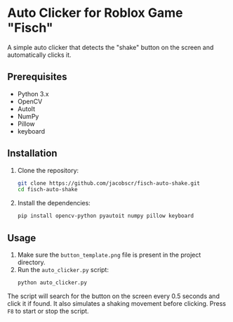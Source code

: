 # Auto Clicker for Roblox Game "Fisch"

A simple auto clicker that detects the "shake" button on the screen and automatically clicks it.

## Prerequisites

- Python 3.x
- OpenCV
- AutoIt
- NumPy
- Pillow
- keyboard

## Installation

1. Clone the repository:
    ```bash
    git clone https://github.com/jacobscr/fisch-auto-shake.git
    cd fisch-auto-shake
    ```

2. Install the dependencies:
    ```bash
    pip install opencv-python pyautoit numpy pillow keyboard
    ```

## Usage

1. Make sure the `button_template.png` file is present in the project directory.
2. Run the `auto_clicker.py` script:
    ```bash
    python auto_clicker.py
    ```

The script will search for the button on the screen every 0.5 seconds and click it if found. It also simulates a shaking movement before clicking. Press `F8` to start or stop the script.
